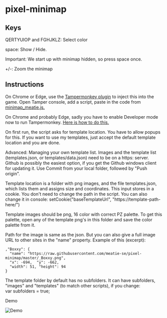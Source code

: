 # pixel-minimap

## Keys

QERTYUIOP and FGHJKLZ: Select color

space: Show / Hide.

Important: We start up with minimap hidden, so press space once.

+/-: Zoom the minimap

## Instructions

On Chrome or Edge, use the [Tampermonkey plugin](https://chrome.google.com/webstore/detail/tampermonkey/dhdgffkkebhmkfjojejmpbldmpobfkfo) to inject this into the game. Open Tamper console, add a script, paste in the code from [minimap_meatie.js.](https://raw.githubusercontent.com/meatie-se/pixel-minimap/master/minimap_meatie.js)

On Chrome and probably Edge, sadly you have to enable Developer mode now to run Tampermonkey. [Here is how to do this.](https://www.tampermonkey.net/faq.php?locale=en#Q209)

On first run, the script asks for template location. You have to allow popups for this. If you want to use my templates, just accept the default template location and you are done.

Advanced: Managing your own template list. Images and the template list (templates.json, or templates/data.json) need to be on a https: server. Github is possibly the easiest option, if you get the Github windows client for updating it.
Use Commit from your local folder, followed by "Push origin".

Template location is a folder with png images, and the file templates.json, which lists them and assigns size and coordinates. This input stores in a cookie. You don't need to change the path in the script. You can also change it in console:
  setCookie("baseTemplateUrl", "https://template-path-here/")

Template images should be png, 16 color with correct PZ palette. To get this palette, open any of the template png's in this folder and save the color palette from it.

Path for the image is same as the json. But you can also give a full image URL to other sites in the "name" property. Example of this (excerpt):
```
,"Boxxy": {
  "name": "https://raw.githubusercontent.com/meatie-se/pixel-minimap/master/_Boxxy.png",
  "x": -694,  "y": -662,
  "width": 51, "height": 94
}
```
The template folder by default has no subfolders. It can have subfolders, "images" and "templates" (to match other scripts), if you change:  
  var subfolders = true;

Demo

![Demo](demo.png)
